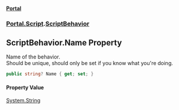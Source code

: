 #### [Portal](index.md 'index')
### [Portal.Script](Portal.Script.md 'Portal.Script').[ScriptBehavior](ScriptBehavior.md 'Portal.Script.ScriptBehavior')

## ScriptBehavior.Name Property

Name of the behavior.  
Should be unique, should only be set if you know what you're doing.

```csharp
public string? Name { get; set; }
```

#### Property Value
[System.String](https://docs.microsoft.com/en-us/dotnet/api/System.String 'System.String')